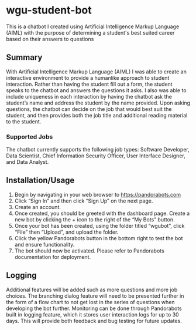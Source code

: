 # wgu-student-bot
This is a chatbot I created using Artificial Intelligence Markup Language (AIML) with the purpose of determining a student's best suited career based on their answers to questions

## Summary
With Artificial Intelligence Markup Language (AIML) I was able to create an interactive environment to provide a humanlike approach to student interaction. Rather than having the student fill out a form, the student speaks to the chatbot and answers the questions it asks. I also was able to include uniqueness in each interaction by having the chatbot ask the student’s name and address the student by the name provided. Upon asking questions, the chatbot can decide on the job that would best suit the student, and then provides both the job title and additional reading material to the student.

### Supported Jobs
The chatbot currently supports the following job types: Software Developer, Data Scientist, Chief Information Security Officer, User Interface Designer, and Data Analyst.

## Installation/Usage
1.	Begin by navigating in your web browser to https://pandorabots.com
2.	Click “Sign In” and then click “Sign Up” on the next page.
3.	Create an account.
4.	Once created, you should be greeted with the dashboard page. Create a new bot by clicking the + icon to the right of the “My Bots” button.
5.	Once your bot has been created, using the folder titled “wgubot”, click “File” then “Upload”, and upload the folder.
6.	Click the yellow Pandorabots button in the bottom right to test the bot and ensure functionality.
7.	The bot should now be activated. Please refer to Pandorabots documentation for deployment.

## Logging
Additional features will be added such as more questions and more job choices. The branching dialog feature will need to be presented further in the form of a flow chart to not get lost in the series of questions when developing the bot further. Monitoring can be done through Pandorabots built in logging feature, which it stores user interaction logs for up to 30 days. This will provide both feedback and bug testing for future updates.

